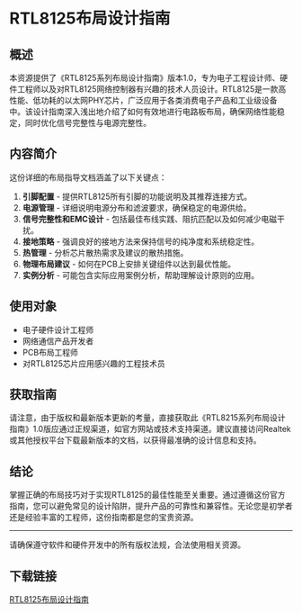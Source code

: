 # RTL8125布局设计指南

## 概述

本资源提供了《RTL8125系列布局设计指南》版本1.0，专为电子工程设计师、硬件工程师以及对RTL8125网络控制器有兴趣的技术人员设计。RTL8125是一款高性能、低功耗的以太网PHY芯片，广泛应用于各类消费电子产品和工业级设备中。该设计指南深入浅出地介绍了如何有效地进行电路板布局，确保网络性能稳定，同时优化信号完整性与电源完整性。

## 内容简介

这份详细的布局指导文档涵盖了以下关键点：
1. **引脚配置** - 提供RTL8125所有引脚的功能说明及其推荐连接方式。
2. **电源管理** - 详细说明电源分布和滤波要求，确保稳定的电源供给。
3. **信号完整性和EMC设计** - 包括最佳布线实践、阻抗匹配以及如何减少电磁干扰。
4. **接地策略** - 强调良好的接地方法来保持信号的纯净度和系统稳定性。
5. **热管理** - 分析芯片散热需求及建议的散热措施。
6. **物理布局建议** - 如何在PCB上安排关键组件以达到最优性能。
7. **实例分析** - 可能包含实际应用案例分析，帮助理解设计原则的应用。

## 使用对象

- 电子硬件设计工程师
- 网络通信产品开发者
- PCB布局工程师
- 对RTL8125芯片应用感兴趣的工程技术员

## 获取指南

请注意，由于版权和最新版本更新的考量，直接获取此《RTL8215系列布局设计指南》1.0版应通过正规渠道，如官方网站或技术支持渠道。建议直接访问Realtek或其他授权平台下载最新版本的文档，以获得最准确的设计信息和支持。

## 结论

掌握正确的布局技巧对于实现RTL8125的最佳性能至关重要。通过遵循这份官方指南，您可以避免常见的设计陷阱，提升产品的可靠性和兼容性。无论您是初学者还是经验丰富的工程师，这份指南都是您的宝贵资源。

---

请确保遵守软件和硬件开发中的所有版权法规，合法使用相关资源。

## 下载链接

[RTL8125布局设计指南](https://pan.quark.cn/s/5d001fb49905)